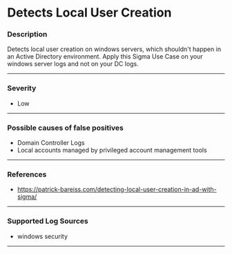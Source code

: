# Detects Local User Creation
### Description

Detects local user creation on windows servers, which shouldn't happen in an Active Directory environment.
Apply this Sigma Use Case on your windows server logs and not on your DC logs.

-------------------
### Severity

- Low

-------------------
<!---
### Detailed Information

- Why is this alert triggered?
- What are the typical causes that generate this alert? (e.g. port scans, unusual file access activity, etc...)
- Which corroborating information should be looked up?
- Any supporting queries to get more information?
- Any supporting visualizations to get more information?

-------------------
--->
### Possible causes of false positives

- Domain Controller Logs
- Local accounts managed by privileged account management tools

-------------------
### References

- https://patrick-bareiss.com/detecting-local-user-creation-in-ad-with-sigma/

-------------------
### Supported Log Sources

- windows security

-------------------
